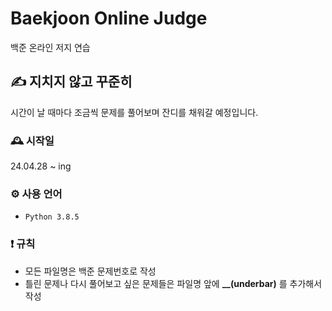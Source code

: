 # Baekjoon Online Judge
백준 온라인 저지 연습

## ✍️ 지치지 않고 꾸준히
시간이 날 때마다 조금씩 문제를 풀어보며 잔디를 채워갈 예정입니다.

### 🕰️ 시작일
24.04.28 ~ ing

### ⚙️ 사용 언어
- `Python 3.8.5`

### ❗ 규칙
- 모든 파일명은 백준 문제번호로 작성
- 틀린 문제나 다시 풀어보고 싶은 문제들은 파일명 앞에 **__(underbar)** 를 추가해서 작성
